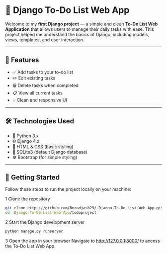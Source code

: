 # 📝 Django To-Do List Web App

Welcome to my **first Django project** — a simple and clean **To-Do List Web Application** that allows users to manage their daily tasks with ease. This project helped me understand the basics of Django, including models, views, templates, and user interaction.

---

## 📌 Features

- ✅ Add tasks to your to-do list  
- ✏️ Edit existing tasks  
- 🗑️ Delete tasks when completed  
- 📋 View all current tasks  
- 💡 Clean and responsive UI  

---

## 🛠️ Technologies Used

- 🐍 Python 3.x  
- 🌐 Django 4.x  
- 🧱 HTML & CSS (basic styling)  
- 💾 SQLite3 (default Django database)  
- ⚙️ Bootstrap (for simple styling)  

---

## 🚀 Getting Started

Follow these steps to run the project locally on your machine:

1️ Clone the repository
```bash
git clone https://github.com/Boradjash29/-Django-To-Do-List-Web-App.git
cd -Django-To-Do-List-Web-App/todoproject
```
2️ Start the Django development server
```bash
python manage.py runserver
```
3️ Open the app in your browser
Navigate to http://127.0.0.1:8000/ to access the To-Do List Web App.
